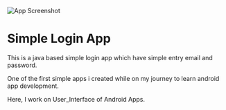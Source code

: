 


![App Screenshot](https://github.com/ajaysoni12/work_on_ui_-AndroidApp-/blob/master/LoginUIDesign/LoginPage2.png)











<h1>Simple Login App</h1>

This is a java based simple login app which have simple entry email and password. 

One of the first simple apps i created while on my journey to learn android app development. 

Here, I work on User_Interface of Android Apps. 
